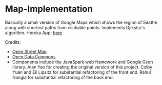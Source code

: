 # Map-Implementation
Basically a small version of Google Maps which shows the region of Seattle along with shortest paths from clickable points.
Implements Djikstra's algorithm.
Heroku App: [here](https://huskymaps-saashm.herokuapp.com/map.html)

Credits:
- [Open Street Map](https://www.openstreetmap.org/copyright)
- [Open Data Commons](https://opendatacommons.org/licenses/odbl/)
- Components include the JavaSpark web framework and Google Gson library. Alan Yao for creating the original version of this project. Colby Yuan and Eli Lipsitz for substantial refactoring of the front end. Rahul Nangia for substantial refactoring of the back end.
